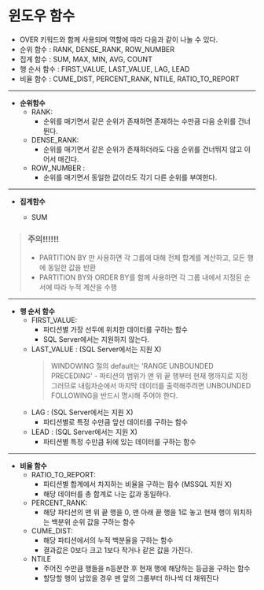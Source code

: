# 윈도우 함수

* OVER 키워드와 함께 사용되며 역할에 따라 다음과 같이 나눌 수 있다.
* 순위 함수 : RANK, DENSE_RANK, ROW_NUMBER
* 집계 함수 : SUM, MAX, MIN, AVG, COUNT
* 행 순서 함수 : FIRST_VALUE, LAST_VALUE, LAG, LEAD
* 비율 함수 : CUME_DIST, PERCENT_RANK, NTILE, RATIO_TO_REPORT

---

* **순위함수**
  * RANK: 
    * 순위를 매기면서 같은 순위가 존재하면 존재하는 수만큼 다음 순위를 건너뛴다.
  * DENSE_RANK: 
    * 순위를 매기면서 같은 순위가 존재하더라도 다음 순위를 건너뛰지 않고 이어서 매긴다.
  * ROW_NUMBER :
    * 순위를 매기면서 동일한 값이라도 각기 다른 순위를 부여한다.

---

* **집계함수**

  * SUM
  
> ### 주의!!!!!!
> * PARTITION BY 만 사용하면 각 그룹에 대해 전체 합계를 계산하고, 모든 행에 동일한 값을 반환
> * PARTITION BY와 ORDER BY를 함께 사용하면 각 그룹 내에서 지정된 순서에 따라 누적 계산을 수행

---

* **행 순서 함수**
  * FIRST_VALUE:
    * 파티션별 가장 선두에 위치한 데이터를 구하는 함수
    * SQL Server에서는 지원하지 않는다.
  * LAST_VALUE : (SQL Server에서는 지원 X) 
    > WINDOWING 절의 default는 'RANGE UNBOUNDED PRECEDING' - 파티션의 범위가 맨 위 끝 행부터 현재 행까지로 지정
    > 그러므로 내림차순에서 마지막 데이터를 출력해주려면 UNBOUNDED FOLLOWING을 반드시 명시해 주어야 한다.
  * LAG : (SQL Server에서는 지원 X)
    * 파티션별로 특정 수만큼 앞선 데이터를 구하는 함수
  * LEAD : (SQL Server에서는 지원 X)
    * 파티션별 특정 수만큼 뒤에 있는 데이터를 구하는 함수 

---

* **비율 함수**
  * RATIO_TO_REPORT:
    * 파티션별 합계에서 차지하는 비율을 구하는 힘수 (MSSQL 지원 X)
    * 해당 데이터를 총 합계로 나눈 값과 동일하다.
  * PERCENT_RANK:
    * 해당 파티션의 맨 위 끝 행을 0, 맨 아래 끝 행을 1로 놓고 현재 행이 위치하는 백분위 순위 값을 구하는 함수
  * CUME_DIST:
    * 해당 파티션에서의 누적 백분율을 구하는 함수
    * 결과값은 0보다 크고 1보다 작거나 같은 값을 가진다.
  * NTILE
    * 주어진 수만큼 행들을 n등분한 후 현재 행에 해당하는 등급을 구하는 함수
    * 할당할 행이 남았을 경우 맨 앞의 그룹부터 하나씩 더 채워진다